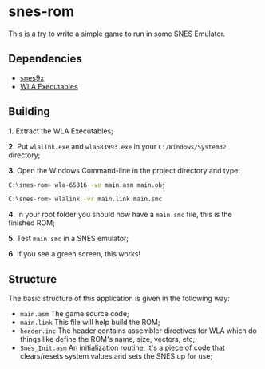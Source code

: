 # snes-rom
This is a try to write a simple game to run in some SNES Emulator.


## Dependencies
- [snes9x](http://www.mediafire.com/?io0aok7857twdop)
- [WLA Executables](http://www.mediafire.com/?t0x21wi3htiko19)


## Building
**1.** Extract the WLA Executables;

**2.** Put `wlalink.exe` and `wla683993.exe` in your `C:/Windows/System32` directory;

**3.** Open the Windows Command-line in the project directory and type:
```sh
C:\snes-rom> wla-65816 -vo main.asm main.obj
```
```sh
C:\snes-rom> wlalink -vr main.link main.smc
```
**4.** In your root folder you should now have a `main.smc` file, this is the finished ROM;

**5.** Test `main.smc` in a SNES emulator;

**6.** If you see a green screen, this works!


## Structure
The basic structure of this application is given in the following way:

- `main.asm` The game source code;
- `main.link` This file will help build the ROM;
- `header.inc` The header contains assembler directives for WLA which do things like define the ROM's name, size, vectors, etc;
- `Snes_Init.asm` An initialization routine, it's a piece of code that clears/resets system values and sets the SNES up for use;
